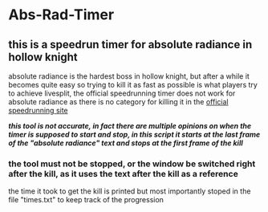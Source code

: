 # Abs-Rad-Timer
## this is a speedrun timer for absolute radiance in hollow knight

absolute radiance is the hardest boss in hollow knight, but after a while it becomes quite easy so trying to kill it as fast as possible is what players try to achieve
livesplit, the official speedrunning timer does not work for absolute radiance as there is no category for killing it in the [official speedrunning site](www.speedrun.com)

***this tool is not accurate, in fact there are multiple opinions on when the timer is supposed to start and stop, in this script it starts at the last frame of the "absolute radiance" text and stops at the first frame of the kill***
### the tool must not be stopped, or the window be switched right after the kill, as it uses the text after the kill as a reference

the time it took to get the kill is printed but most importantly stoped in the file "times.txt" to keep track of the progression
